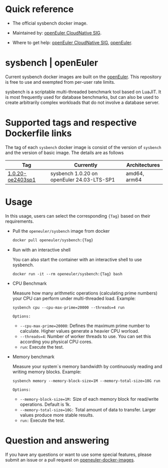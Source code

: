 # Quick reference

- The official sysbench docker image.

- Maintained by: [openEuler CloudNative SIG](https://gitee.com/openeuler/cloudnative).

- Where to get help: [openEuler CloudNative SIG](https://gitee.com/openeuler/cloudnative), [openEuler](https://gitee.com/openeuler/community).

# sysbench | openEuler
Current sysbench docker images are built on the [openEuler](https://repo.openeuler.org/). This repository is free to use and exempted from per-user rate limits.

sysbench is a scriptable multi-threaded benchmark tool based on LuaJIT. It is most frequently used for database benchmarks, but can also be used to create arbitrarily complex workloads that do not involve a database server.

# Supported tags and respective Dockerfile links
The tag of each `sysbench` docker image is consist of the version of `sysbench` and the version of basic image. The details are as follows

|    Tag   |  Currently  |   Architectures  |
|----------|-------------|------------------|
|[1.0.20-oe2403sp1](https://gitee.com/openeuler/openeuler-docker-images/blob/master/Others/sysbench/1.0.20/24.03-lts-sp1/Dockerfile)| sysbench 1.0.20 on openEuler 24.03-LTS-SP1 | amd64, arm64 |

# Usage
In this usage, users can select the corresponding `{Tag}` based on their requirements.

- Pull the `openeuler/sysbench` image from docker

	```bash
	docker pull openeuler/sysbench:{Tag}
	```
 
- Run with an interactive shell

    You can also start the container with an interactive shell to use sysbench.
    ```
    docker run -it --rm openeuler/sysbench:{Tag} bash
    ```

- CPU Benchmark

    Measure how many arithmetic operations (calculating prime numbers) your CPU can perform under multi-threaded load.
    Example:
    ```
    sysbench cpu --cpu-max-prime=20000 --threads=4 run
    ```
    `Options:`
    * `--cpu-max-prime=20000`: Defines the maximum prime number to calculate. Higher values generate a heavier CPU worload.
    * `--threads=4`: Number of worker threads to use. You can set this according you physical CPU cores.
    * `run`: Execute the test.

- Memory benchmark
    
    Measure your system`s memory bandwidth by continuously reading and writing memory blocks.
    Example:
    ```
    sysbench memory --memory-block-size=1M --memory-total-size=10G run
    ```
    `Options:`
    * `--memory-block-size=1M:` Size of each memory block for read/write operations. Default is 1k.
    * `--memory-total-size=10G:` Total amount of data to transfer. Larger values produce more stable results.
    * `run:` Execute the test.

# Question and answering
If you have any questions or want to use some special features, please submit an issue or a pull request on [openeuler-docker-images](https://gitee.com/openeuler/openeuler-docker-images).